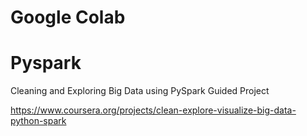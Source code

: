 # Google Colab
# Pyspark
Cleaning and Exploring Big Data using PySpark Guided Project

https://www.coursera.org/projects/clean-explore-visualize-big-data-python-spark

